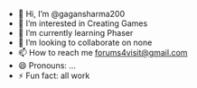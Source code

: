 - 👋 Hi, I’m @gagansharma200
- 👀 I’m interested in Creating Games
- 🌱 I’m currently learning Phaser
- 💞️ I’m looking to collaborate on none
- 📫 How to reach me forums4visit@gmail.com 
- 😄 Pronouns: ...
- ⚡ Fun fact: all work

<!---
gagansharma200/gagansharma200 is a ✨ special ✨ repository because its `README.md` (this file) appears on your GitHub profile.
You can click the Preview link to take a look at your changes.
--->
